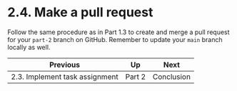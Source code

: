 # 2.4. Make a pull request

Follow the same procedure as in Part 1.3 to create and merge a pull request for your `part-2` branch on GitHub. Remember to update your `main` branch locally as well.

| Previous                       | Up     | Next       |
| ------------------------------ | ------ | ---------- |
| 2.3. Implement task assignment | Part 2 | Conclusion |
